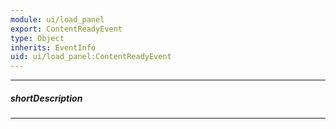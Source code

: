 ```yaml
---
module: ui/load_panel
export: ContentReadyEvent
type: Object
inherits: EventInfo
uid: ui/load_panel:ContentReadyEvent
---
```

---
##### shortDescription
<!-- Description goes here -->

---
<!-- Description goes here -->